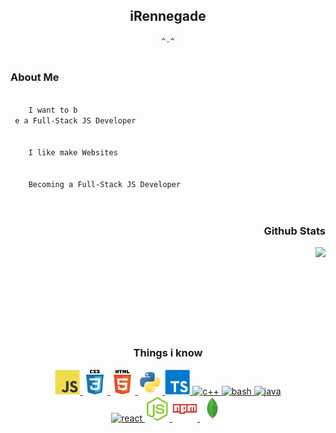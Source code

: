 <h2 align="center">iRennegade</h2>
<p align="center" align-items="center">
  <code>^-^</code>
  </br>
  </br>
</p>

<p align="left" align-items="left">
  <h3>About Me</h4>
  <code>
    I want to b
 e a Full-Stack JS Developer
  </code>
  </br>
  <code>
    I like make Websites
  </code>
  </br>
  <code>
    Becoming a Full-Stack JS Developer
  </code>
  </br>
  </br>
</p>

<p align="right" align-items="right">
  <h3 align="right">Github Stats</h3>
  <img align="right" src="https://github-readme-stats.vercel.app/api/top-langs/?username=iRennegade&layout=compact&exclude_repo=eslint-config&theme=algolia"></img>
  </br>
  </br>
  </br>
  </br>
  </br>
  </br>
  </br>
  </br>
</p>

<p align="center" align-items="center">
  <h3 align="center">Things i know</h3>
  <div align="center">
    <a href="https://developer.mozilla.org/en-US/docs/Web/JavaScript" target="_blank">
      <img src="https://raw.githubusercontent.com/devicons/devicon/master/icons/javascript/javascript-original.svg" alt="javascript" width="40" height="40"/>
    </a>
    <a href="https://www.w3schools.com/css/" target="_blank"> 
      <img src="https://raw.githubusercontent.com/devicons/devicon/master/icons/css3/css3-original-wordmark.svg" alt="css3" width="40" height="40"/>
    </a> 
    <a href="https://www.w3.org/html/" target="_blank"> 
      <img src="https://raw.githubusercontent.com/devicons/devicon/master/icons/html5/html5-original-wordmark.svg" alt="html5" width="40" height="40"/> 
    </a>
    <a href="https://www.python.org" target="_blank"> 
      <img src="https://raw.githubusercontent.com/devicons/devicon/master/icons/python/python-original.svg" alt="python" width="40" height="40"/> 
    </a>
    <a href="https://www.typescriptlang.org/" target="_blank">
      <img src="https://raw.githubusercontent.com/devicons/devicon/master/icons/typescript/typescript-plain.svg" alt="typescript" width="40" height="40"/> 
    </a>
    <a href="https://isocpp.org/" target="_blank">
      <img src="https://www.freeiconspng.com/thumbs/c-logo-icon/c--logo-icon-0.png" alt="c++" width="40" height="40"/>
    </a>
    <a href="https://www.gnu.org/software/bash/" target="_blank">
      <img src="https://upload.wikimedia.org/wikipedia/commons/thumb/2/20/Bash_Logo_black_and_white_icon_only.svg/896px-Bash_Logo_black_and_white_icon_only.svg.png" alt="bash" width="40" height="40"/>
    </a>
    <a href="https://www.java.com/es/" target="_blank">
      <img src="https://i.ibb.co/zxFZhLP/58480979cef1014c0b5e4901.png" alt="java" width="40"/>
    </a>
    </br>
    <a href="https://reactjs.org/" target="_blank">
      <img src="https://upload.wikimedia.org/wikipedia/commons/thumb/4/47/React.svg/1200px-React.svg.png" alt="react" width="40"/>
    </a>
    <a href="https://nodejs.org/" target="_blank">
      <img src="https://raw.githubusercontent.com/devicons/devicon/master/icons/nodejs/nodejs-original.svg" alt="nodejs" width="40"/>
    </a>
    <a href="https://npmjs.com/" target="_blank">
      <img src="https://raw.githubusercontent.com/devicons/devicon/master/icons/npm/npm-original-wordmark.svg" alt="npm" width="40" height="40"/>
    </a>
    <a href="https://mongodb.com/" target="_blank">
      <img src="https://raw.githubusercontent.com/devicons/devicon/master/icons/mongodb/mongodb-original.svg" alt="mongodb" width="40" height="40"/>
    </a>
  </div>
</p>

<!--
<h2 align="center">iRennegade</h2>
<p align="center" align-items="center">
  <img align="center" align-items="center" src="https://komarev.com/ghpvc/?username=iRennegade"/>
</p>
<p align="center"><code>Becoming a Full-Stack Developer</code></p><br>
<p align="center" align-items="center">
  <code>Social Media</code><br>
  <code>Stats</code><br>
  <img src="https://github-readme-stats.vercel.app/api/top-langs/?username=iRennegade&layout=compact&exclude_repo=eslint-config&theme=algolia"></img><br><br>
  <p align="center">
  <code>Lenguajes</code><br><br>
    <img src="https://upload.wikimedia.org/wikipedia/commons/thumb/4/4c/Typescript_logo_2020.svg/1024px-Typescript_logo_2020.svg.png" width=43></img>
    <img src="https://upload.wikimedia.org/wikipedia/commons/thumb/6/61/HTML5_logo_and_wordmark.svg/512px-HTML5_logo_and_wordmark.svg.png" width=51></img>
    <img src="https://raw.githubusercontent.com/devicons/devicon/master/icons/css3/css3-original-wordmark.svg" width=51></img>
    <img src="https://upload.wikimedia.org/wikipedia/commons/thumb/9/99/Unofficial_JavaScript_logo_2.svg/1200px-Unofficial_JavaScript_logo_2.svg.png" width=43></img>
    <img src="https://amenys.com/wp-content/uploads/2020/02/c.png" width=56></img>
    <img src="https://cdn-icons-png.flaticon.com/512/226/226777.png" width=50></img>
    <img src="https://upload.wikimedia.org/wikipedia/commons/thumb/c/c3/Python-logo-notext.svg/1200px-Python-logo-notext.svg.png" width=41></img><br><br>
  </p>
  <p align="center" align-items="center">
    <code align="center">Otros</code><br><br>
    <img src="https://upload.wikimedia.org/wikipedia/commons/thumb/4/47/React.svg/1200px-React.svg.png" width=50></img>
    <img src="https://raw.githubusercontent.com/devicons/devicon/master/icons/nodejs/nodejs-original.svg" width=46></img>
    <img src="https://raw.githubusercontent.com/devicons/devicon/master/icons/npm/npm-original-wordmark.svg" width=45></img>
    <img src="https://raw.githubusercontent.com/devicons/devicon/master/icons/mongodb/mongodb-original.svg" width=45</img>
    <img src="https://raw.githubusercontent.com/webpack/media/master/logo/icon.png" width=45></img>
    <img src="https://user-images.githubusercontent.com/3025322/87547253-bf050400-c6a2-11ea-950a-280311bc6cc8.png" width=44></img>
    <img src="https://raw.githubusercontent.com/devicons/devicon/master/icons/git/git-original.svg" width=43></img>
  </p>
</p>
-->
<!-- https://lookup.guru/586435544750358540 -->
